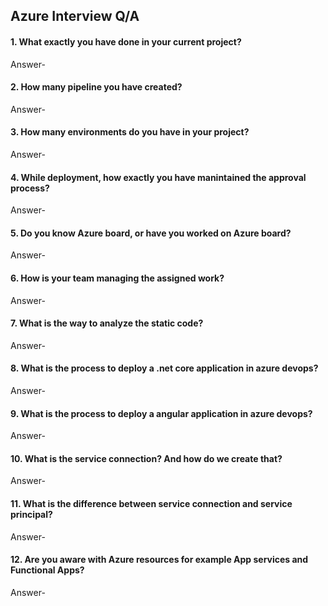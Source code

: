 ## Azure Interview Q/A

#### 1. What exactly you have done in your current project?

Answer- 

#### 2. How many pipeline you have created?

Answer- 

#### 3. How many environments do you have in your project?

Answer-

#### 4. While deployment, how exactly you have manintained the approval process?

Answer- 

#### 5. Do you know Azure board, or have you worked on Azure board?

Answer-

#### 6. How is your team managing the assigned work?

Answer-

#### 7. What is the way to analyze the static code?

Answer-

#### 8. What is the process to deploy a .net core application in azure devops?

Answer-

#### 9. What is the process to deploy a angular application in azure devops?

Answer-

#### 10. What is the service connection? And how do we create that?

Answer-

#### 11. What is the difference between service connection and service principal?

Answer-

#### 12. Are you aware with Azure resources for example App services and Functional Apps?

Answer-

